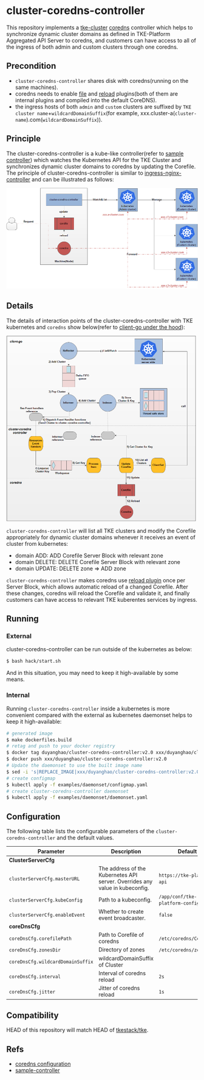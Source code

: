 # cluster-coredns-controller

This repository implements a [tke-cluster](https://github.com/tkestack/tke) [coredns](https://coredns.io/manual/configuration/) controller which helps to synchronize dynamic cluster domains as defined in TKE-Platform Aggregated API Server to coredns, and customers can have access to all of the ingress of both admin and custom clusters through one coredns.

## Precondition

* `cluster-coredns-controller` shares disk with coredns(running on the same machines).
* coredns needs to enable [file](https://coredns.io/plugins/file/) and [reload](https://coredns.io/plugins/reload/) plugins(both of them are internal plugins and compiled into the default CoreDNS).
* the ingress hosts of both `admin` and `custom` clusters are suffixed by `TKE cluster name`+`wildcardDomainSuffix`(for example, xxx.cluster-a(`cluster-name`).com(`wildcardDomainSuffix`)). 

## Principle

The cluster-coredns-controller is a kube-like controller(refer to [sample controller](https://github.com/kubernetes/sample-controller)) which watches the Kubernetes API for the TKE Cluster and synchronizes dynamic cluster domains to coredns by updating the Corefile. The principle of cluster-coredns-controller is similar to [ingress-nginx-controller](https://github.com/kubernetes/ingress-nginx) and can be illustrated as follows:

![](docs/images/architecture.png)

## Details

The details of interaction points of the cluster-coredns-controller with TKE kubernetes and `coredns` show below(refer to [client-go under the hood](https://github.com/kubernetes/sample-controller/blob/master/docs/controller-client-go.md)):

![](docs/images/interaction.png)

`cluster-coredns-controller` will list all TKE clusters and modify the Corefile appropriately for dynamic cluster domains whenever it receives an event of cluster from kubernetes:

* domain ADD: ADD Corefile Server Block with relevant zone
* domain DELETE: DELETE Corefile Server Block with relevant zone
* domain UPDATE: DELETE zone => ADD zone

`cluster-coredns-controller` makes coredns use [reload plugin](https://github.com/coredns/coredns/tree/master/plugin/reload) once per Server Block, which allows automatic reload of a changed Corefile. After these changes, coredns will reload the Corefile and validate it, and finally customers can have access to relevant TKE kuberentes services by ingress.

## Running

### External

cluster-coredns-controller can be run outside of the kubernetes as below:

```sh
$ bash hack/start.sh
```

And in this situation, you may need to keep it high-available by some means.

### Internal

Running `cluster-coredns-controller` inside a kubernetes is more convenient compared with the external as kubernetes daemonset helps to keep it high-available:

```sh
# generated image
$ make dockerfiles.build
# retag and push to your docker registry
$ docker tag duyanghao/cluster-coredns-controller:v2.0 xxx/duyanghao/cluster-coredns-controller:v2.0
$ docker push xxx/duyanghao/cluster-coredns-controller:v2.0
# Update the daemonset to use the built image name
$ sed -i 's|REPLACE_IMAGE|xxx/duyanghao/cluster-coredns-controller:v2.0|g' examples/daemonset/daemonset.yaml
# create configmap
$ kubectl apply -f examples/daemonset/configmap.yaml
# create cluster-coredns-controller daemonset
$ kubectl apply -f examples/daemonset/daemonset.yaml
```

## Configuration

The following table lists the configurable parameters of the `cluster-coredns-controller` and the default values.

| Parameter                                                                   | Description                                                                                                                                                                                                                                                                                                                                     | Default                         |
| --------------------------------------------------------------------------- | ----------------------------------------------------------------------------------------------------------------------------------------------------------------------------------------------------------------------------------------------------------------------------------------------------------------------------------------------- | ------------------------------- |
| **ClusterServerCfg**                                                             |
| `clusterServerCfg.masterURL`                                                               | The address of the Kubernetes API server. Overrides any value in kubeconfig.                                                                                                                                                                                                                                                                          | `https://tke-platform-api`                        |
| `clusterServerCfg.kubeConfig`                                                        | Path to a kubeconfig.                                                                                                                                                                                                                                                                                                                            | `/app/conf/tke-platform-config.yaml`                          |
| `clusterServerCfg.enableEvent`                                                        | Whether to create event broadcaster.                                                                                                                                                                                                                                                                                                                           | `false`                          |
| **coreDnsCfg**                                                             |
| `coreDnsCfg.corefilePath`                                                       | Path to Corefile of coredns                                                                                                                                                                                                                                                                                                              | `/etc/coredns/Corefile`                          |
| `coreDnsCfg.zonesDir`                                                       | Directory of zones                                                                                                                                                                                                                                                                                                              | `/etc/coredns/zones`                          |
| `coreDnsCfg.wildcardDomainSuffix`                                                       | wildcardDomainSuffix of Cluster                                                                                                                                                                                                                                                                                                              |                           |
| `coreDnsCfg.interval`                                                       | Interval of coredns reload                                                                                                                                                                                                                                                                                                              | `2s`                          |
| `coreDnsCfg.jitter`                                                       | Jitter of coredns reload                                                                                                                                                                                                                                                                                                              | `1s`                          |

## Compatibility

HEAD of this repository will match HEAD of [tkestack/tke](https://github.com/tkestack/tke).

## Refs

* [coredns configuration](https://coredns.io/manual/configuration/)
* [sample-controller](https://github.com/kubernetes/sample-controller)
